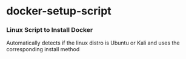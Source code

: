 # docker-setup-script
### Linux Script to Install Docker

Automatically detects if the linux distro is Ubuntu or Kali and uses the corresponding install method
